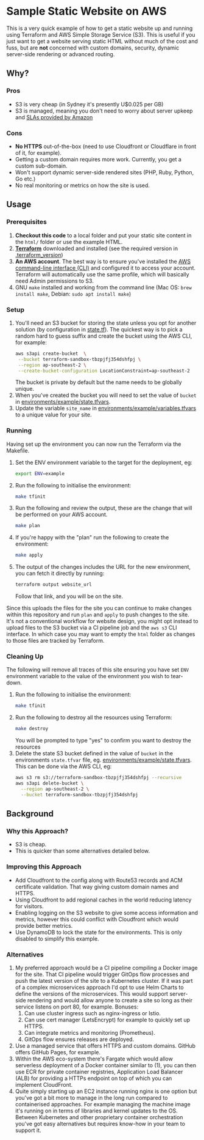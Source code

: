 # Sample Static Website on AWS 

This is a very quick example of how to get a static website up and running using Terraform and AWS Simple Storage 
Service (S3). This is useful if you just want to get a website serving static HTML without much of the cost and fuss, 
but are **not** concerned with custom domains, security, dynamic server-side rendering or advanced routing.

## Why?

### Pros
* S3 is very cheap (in Sydney it's presently U$0.025 per GB)
* S3 is managed, meaning you don't need to worry about server upkeep and 
  [SLAs provided by Amazon](https://aws.amazon.com/s3/sla/)

### Cons
* **No HTTPS** out-of-the-box (need to use Cloudfront or Cloudflare in front of it, for example).
* Getting a custom domain requires more work. Currently, you get a custom sub-domain.
* Won't support dynamic server-side rendered sites (PHP, Ruby, Python, Go etc.)
* No real monitoring or metrics on how the site is used.

## Usage

### Prerequisites

1. **Checkout this code** to a local folder and put your static site content in the `html/` folder or use the example 
   HTML.
2. [**Terraform**](https://developer.hashicorp.com/terraform/downloads) downloaded and installed (see the required 
   version in [.terraform_version](./.terraform-version))
3. **An AWS account**. The best way is to ensure you've installed the [AWS command-line interface (CLI)](https://aws.amazon.com/cli/) and 
   configured it to access your account. Terraform will automatically use the same profile, which will basically need
   Admin permissions to S3.
4. GNU `make` installed and working from the command line (Mac OS: `brew install make`, Debian: `sudo apt install make`)
   
### Setup

1. You'll need an S3 bucket for storing the state unless you opt for another solution (by configuration in
   [state.tf](./state.tf)). The quickest way is to pick a random hard to guess suffix and create the bucket using the 
   AWS CLI, for example:
   ```bash
   aws s3api create-bucket  \
    --bucket terraform-sandbox-tbzpjfj354dshfpj \
    --region ap-southeast-2 \
    --create-bucket-configuration LocationConstraint=ap-southeast-2
   ```
   The bucket is private by default but the name needs to be globally unique.
2. When you've created the bucket you will need to set the value of `bucket` in 
   [environments/example/state.tfvars](./environments/example/state.tfvars).
3. Update the variable `site_name` in [environments/example/variables.tfvars](./environments/example/variables.tfvars)
   to a unique value for your site.

### Running

Having set up the environment you can now run the Terraform via the Makefile.

1. Set the ENV environment variable to the target for the deployment, eg:
   ```bash
   export ENV=example
   ```
2. Run the following to initialise the environment:
   ```bash
   make tfinit
   ```
3. Run the following and review the output, these are the change that will be performed on your AWS account.
   ```bash
   make plan
   ```
4. If you're happy with the "plan" run the following to create the environment:
   ```bash
   make apply
   ```
5. The output of the changes includes the URL for the new environment, you can fetch it directly by running:
   ```bash
   terraform output website_url
   ```
   Follow that link, and you will be on the site.

Since this uploads the files for the site you can continue to make changes within this repository and run `plan` and 
`apply` to push changes to the site. It's not a conventional workflow for website design, you might opt instead to
upload files to the S3 bucket via a CI pipeline job and the `aws s3` CLI interface. In which case you may want to
empty the `html` folder as changes to those files are tracked by Terraform.

### Cleaning Up

The following will remove all traces of this site ensuring you have set `ENV` environment variable to the value of the 
environment you wish to tear-down.

1. Run the following to initialise the environment:
   ```bash
   make tfinit
   ```
2. Run the following to destroy all the resources using Terraform:
   ```bash
   make destroy
   ```
   You will be prompted to type "yes" to confirm you want to destroy the resources
3. Delete the state S3 bucket defined in the value of `bucket` in the environments `state.tfvar` file, eg.
   [environments/example/state.tfvars](./environments/example/state.tfvars). This can be done via the AWS CLI, eg:
   ```bash
   aws s3 rm s3://terraform-sandbox-tbzpjfj354dshfpj --recursive
   aws s3api delete-bucket \
     --region ap-southeast-2 \
     --bucket terraform-sandbox-tbzpjfj354dshfpj
   ```
   
## Background

### Why this Approach?

* S3 is cheap.
* This is quicker than some alternatives detailed below.

### Improving this Approach

* Add Cloudfront to the config along with Route53 records and ACM certificate validation. That way giving custom domain
  names and HTTPS.
* Using Cloudfront to add regional caches in the world reducing latency for visitors.
* Enabling logging on the S3 website to give some access information and metrics, however this could conflict with 
  Cloudfront which would provide better metrics.
* Use DynamoDB to lock the state for the environments. This is only disabled to simplify this example. 

### Alternatives

1. My preferred approach would be a CI pipeline compiling a Docker image for the site. That CI pipeline would trigger 
   GitOps flow processes and push the latest version of the site to a Kubernetes cluster. If it was part of a complex
   microservices approach I'd opt to use Helm Charts to define the versions of the microservices. This would support
   server-side rendering and would allow anyone to create a site so long as their service listens on port 80, for 
   example. Bonuses:
   1. Can use cluster ingress such as nginx-ingress or Istio.
   2. Can use cert manager (LetsEncrypt) for example to quickly set up HTTPS.
   3. Can integrate metrics and monitoring (Prometheus).
   4. GitOps flow ensures releases are deployed.
2. Use a managed service that offers HTTPS and custom domains. GitHub offers GitHub Pages, for example.
3. Within the AWS eco-system there's Fargate which would allow serverless deployment of a Docker container similar to 
   (1), you can then use ECR for private container registries, Application Load Balancer (ALB) for providing a
   HTTPs endpoint on top of which you can implement CloudFront.
4. Quite simply starting up an EC2 instance running nginx is one option but you've got a bit more to manage in the long
   run compared to containerised approaches. For example managing the machine image it's running on in terms of
   libraries and kernel updates to the OS. Between Kubernetes and other proprietary container orchestration you've got
   easy alternatives but requires know-how in your team to support it.


   